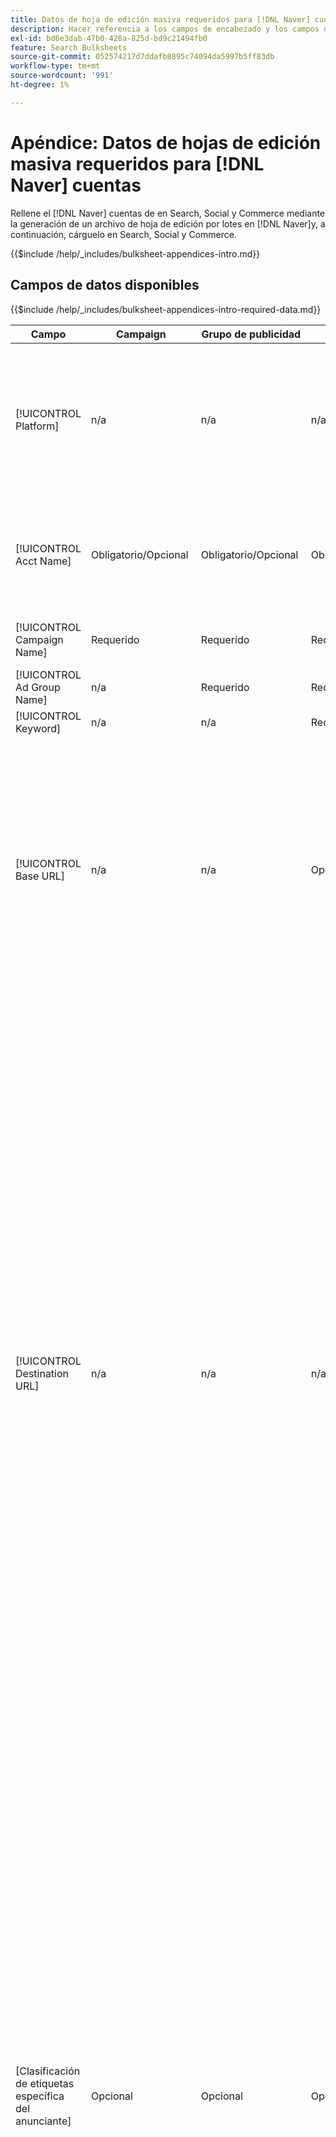 ```yaml
---
title: Datos de hoja de edición masiva requeridos para [!DNL Naver] cuentas
description: Hacer referencia a los campos de encabezado y los campos de datos requeridos en hojas de edición masiva para [!DNL Naver] cuentas.
exl-id: bd6e3dab-47b0-428a-825d-bd9c21494fb0
feature: Search Bulksheets
source-git-commit: 052574217d7ddafb8895c74094da5997b5ff83db
workflow-type: tm+mt
source-wordcount: '991'
ht-degree: 1%

---
```


# Apéndice: Datos de hojas de edición masiva requeridos para [!DNL Naver] cuentas

Rellene el [!DNL Naver] cuentas de en Search, Social y Commerce mediante la generación de un archivo de hoja de edición por lotes en [!DNL Naver]y, a continuación, cárguelo en Search, Social y Commerce.

{{$include /help/_includes/bulksheet-appendices-intro.md}}

<!-- Hiding because this is probably too long a list to be useful.

## Available header fields

Platform,Acct Name,Campaign Name,Ad Group Name,Keyword,Base URL,Destination URL,[Advertiser-specific Label Classification],Constraints,Campaign Status,Ad Group Status,Keyword Status,Campaign ID,Ad Group ID,Keyword ID,AMO ID,Error Message

{{$include /help/_includes/bulksheet-headers-note.md}}

-->

## Campos de datos disponibles

{{$include /help/_includes/bulksheet-appendices-intro-required-data.md}}

| Campo | Campaign | Grupo de publicidad | Palabra clave | Descripción |
|----|----|----|----|----|
| [!UICONTROL Platform] | n/a | n/a | n/a | (Incluida en las hojas de edición masiva generadas con fines informativos) La plataforma de publicidad. Obligatorio a menos que cada fila incluya un ID de AMO para la entidad. |
| [!UICONTROL Acct Name] | Obligatorio/Opcional | Obligatorio/Opcional | Obligatorio/Opcional | El nombre único que identifica una cuenta de red de publicidad. Obligatorio a menos que cada fila incluya un ID de AMO para la entidad. |
| [!UICONTROL Campaign Name] | Requerido | Requerido | Requerido | El nombre único que identifica una campaña para una cuenta. |
| [!UICONTROL Ad Group Name] | n/a | Requerido | Requerido | El nombre único que identifica un grupo de anuncios. |
| [!UICONTROL Keyword] | n/a | n/a | Requerido | Cadena de palabra clave. |
| [!UICONTROL Base URL] | n/a | n/a | Opcional | La dirección URL de la página de aterrizaje a la que se dirigen los usuarios finales cuando hacen clic en su anuncio, incluidos los parámetros de adición configurados para la campaña o cuenta.<br><br>Las direcciones URL base/final en el nivel de palabra clave anulan las direcciones URL en el nivel de anuncio y superiores. |
| [!UICONTROL Destination URL] | n/a | n/a | n/a | (Incluido en hojas de edición masiva generadas con fines informativos; no publicado en la red de anuncios). Para cuentas con direcciones URL de destino, este valor es la dirección URL que vincula un anuncio a una dirección URL o página de aterrizaje base en el sitio web del anunciante (a veces a través de otro sitio que rastrea el clic y luego redirige al usuario a la página de aterrizaje). Incluye cualquier parámetro de datos anexados configurado para la campaña o cuenta de Search, Social y Commerce. Si ha generado direcciones URL de seguimiento, este valor se basa en los parámetros de seguimiento de la configuración de la cuenta y la configuración de la campaña. Si ha anexado parámetros específicos de red de anuncios, pueden reemplazarse por los parámetros equivalentes para Búsqueda, Social y Comercio.<br><br>Para cuentas con direcciones URL finales, esta columna muestra el mismo valor que la variable [!UICONTROL Base URL/Final URL column]. |
| \[Clasificación de etiquetas específica del anunciante\] | Opcional | Opcional | Opcional | (Nombrado para una clasificación de etiquetas específica del anunciante, como &quot;Color&quot; para una clasificación de etiquetas denominada Color) Un valor para la clasificación especificada que está asociada a la entidad. Solo se puede incluir un valor por clasificación por entidad (como &quot;rojo&quot; para la clasificación de etiquetas &quot;Color&quot; para la Campaña A). La longitud máxima es de 100 caracteres y el valor puede incluir caracteres ASCII y no ASCII.<br><br>Las clasificaciones de etiquetas y sus valores se aplican a todos los componentes secundarios; los nuevos componentes que se añadan más adelante se asocian automáticamente a la etiqueta. Las clasificaciones de etiquetas para los grupos de productos se aplican al nivel de unidad (más granular).<br><br>El nombre de la clasificación y el valor de la clasificación no distinguen entre mayúsculas y minúsculas. |
| [!UICONTROL Constraints] | Opcional | Opcional | Opcional | Una restricción asignada a la entidad. Sólo se puede asignar una restricción por entidad.<br><br>Las entidades secundarias heredan las restricciones, por lo que no es necesario introducir valores para entidades secundarias a menos que desee anular los valores heredados. |
| [!UICONTROL Campaign Status] | Opcional: crear o editar<br>Obligatorio: eliminar | n/a | n/a | El estado de visualización de la campaña: *[!UICONTROL Active]</i>, <i>[!UICONTROL Paused]</i>, o <i>[!UICONTROL Deleted]</i> (solo campañas existentes). El valor predeterminado para las nuevas campañas es <i>[!UICONTROL Active]</i>. Para eliminar una campaña activa o en pausa, introduzca el valor &quot;[!UICONTROL Deleted]&quot;. |
| [!UICONTROL Ad Group Status] | n/a | Opcional: crear o editar<br>Obligatorio: eliminar | n/a | El estado de visualización del grupo de anuncios: *[!UICONTROL Active]</i>, <i>[!UICONTROL Paused]</i>, o <i>[!UICONTROL Deleted]</i> (solo grupos de anuncios existentes). El valor predeterminado para los nuevos grupos de anuncios es <i>[!UICONTROL Active]</i>. Para eliminar un grupo de anuncios activo o en pausa, introduzca el valor &quot;[!UICONTROL Deleted]&quot;. |
| [!UICONTROL Keyword Status] | n/a | n/a | Opcional: crear o editar<br>Obligatorio: eliminar | El estado de visualización de la palabra clave: *[!UICONTROL Active]</i>, <i>[!UICONTROL Paused]</i>, o <i>[!UICONTROL Deleted]</i> (solo palabras clave existentes). El valor predeterminado para las palabras clave nuevas es <i>[!UICONTROL Active]</i>. Para eliminar una palabra clave activa o pausada, introduzca el valor &quot;[!UICONTROL Deleted]&quot;. |
| [!UICONTROL Campaign ID] | n/a: Crear<br>Obligatorio/Opcional: editar o eliminar | Opcional | Opcional | ID único que identifica una campaña existente. En los archivos CSV y TSV, debe ir precedido de una comilla simple (&#39;).[^1] Solo es necesario cuando cambia el nombre de la campaña, a menos que la fila incluya un ID de AMO para la campaña. |
| [!UICONTROL Ad Group ID] | n/a | n/a: Crear<br>Obligatorio/Opcional: editar o eliminar | Opcional | ID único que identifica un grupo de anuncios existente. En los archivos CSV y TSV, debe ir precedido de una comilla simple (&#39;).[^1] Solo es necesario cuando cambia el nombre del grupo de anuncios, a menos que la fila incluya un ID de AMO para el grupo de anuncios. |
| [!UICONTROL Keyword ID] | n/a | n/a | n/a: Crear<br>Obligatorio/Opcional: editar<br>Obligatorio: eliminar | Identificador exclusivo que identifica una palabra clave existente. En los archivos CSV y TSV, debe ir precedido de una comilla simple (&#39;).[^1] Solo es necesario cuando se cambia el nombre de la palabra clave, a menos que la fila incluya a) suficientes columnas de propiedad para identificar la palabra clave o b) un ID de AMO. |
| [!UICONTROL AMO ID] | n/a: Crear<br>Opcional: editar o eliminar | n/a: Crear<br>Opcional: editar o eliminar | n/a: Crear<br>Opcional: editar o eliminar | (En hojas de edición masiva generadas) Un [!DNL Adobe]Identificador único generado por el usuario para una entidad sincronizada. Para los anuncios adaptables de búsqueda, el ID de AMO es necesario para editar o eliminar anuncios a menos que incluya el [!UICONTROL Ad ID]. Para editar los datos de todos los demás tipos de entidades con un ID de AMO, el ID de AMO es necesario para editar o eliminar los datos a menos que se incluya el ID de entidad y el ID de entidad principal.<br><br>Search, Social y Commerce utilizan el valor para determinar la identidad correcta que se debe editar, pero no publican el ID en la red de anuncios. |
| [!UICONTROL EF Error Message] | n/a | n/a | n/a | (Se incluye en las hojas de edición masiva generadas con fines informativos) Marcador de posición para mostrar mensajes de error de Search, Social y Commerce con respecto a los datos de la fila; los mensajes de error se incluyen en [!UICONTROL EF Errors] archivos. Este valor no se publica en la red de anuncios. |
| [!UICONTROL SE Error Message] | n/a | n/a | n/a | (Incluido en hojas de edición masiva generadas con fines informativos) Marcador de posición para mostrar mensajes de error de la red de publicidad con respecto a los datos de la fila; los mensajes de error se incluyen en [!UICONTROL SE Errors] archivos. Este valor no se publica en la red de anuncios. |

<table style="table-layout:auto">

[^1]: Excel convierte números grandes en notación científica (como 2.12E+09 para 2115585666) cuando abre el archivo. Para ver los dígitos en la notación estándar, seleccione cualquier celda de la columna y haga clic dentro de la barra de fórmulas.

>[!MORELIKETHIS]
>
>* [Apéndice: Errores de hojas de edición masiva](../bulksheet-errors.md)
>* [Operaciones que se pueden realizar en hojas de edición masiva](bulksheet-operations.md)
>* [Formatos de archivo de hojas de edición masiva admitidos](bulksheet-file-formats.md)
>* [Descargar/crear un archivo de hoja de edición masiva](../bulksheet-download.md)
>* [Formatos de rastreo de clics para [!DNL Naver]](/help/search-social-commerce/tracking/formats-click-tracking-naver.md)
>* [Cargar un archivo de hoja de edición masiva o un archivo de error corregido](../bulksheet-upload.md)
>* [Implementación [!DNL Naver] cuentas solo de seguimiento](/help/search-social-commerce/campaign-management/naver-tracking-only-account-implement.md)
